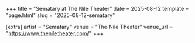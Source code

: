+++
title = "Sematary at The Nile Theater"
date = 2025-08-12
template = "page.html"
slug = "2025-08-12-sematary"

[extra]
artist = "Sematary"
venue = "The Nile Theater"
venue_url = "https://www.theniletheater.com/"
+++
